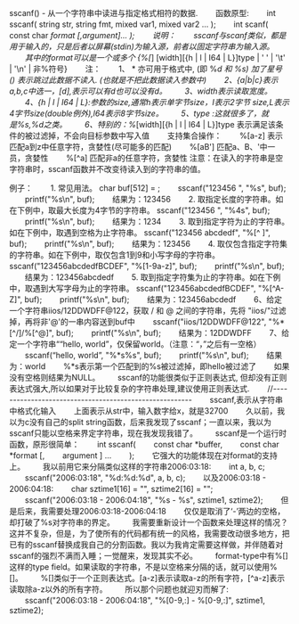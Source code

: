 sscanf() - 从一个字符串中读进与指定格式相符的数据.
　　函数原型:
　　int sscanf( string str, string fmt, mixed var1, mixed var2 ... );
　　int scanf( const char *format [,argument]... );
　　说明：
　　sscanf与scanf类似，都是用于输入的，只是后者以屏幕(stdin)为输入源，前者以固定字符串为输入源。
　　其中的format可以是一个或多个 {%[*] [width][{h | l | I64 | L}]type | ' ' | '\t' | '\n' | 非%符号}
　　注：
　　1、 * 亦可用于格式中, (即 %*d 和 %*s) 加了星号 (*) 表示跳过此数据不读入. (也就是不把此数据读入参数中)
　　2、{a|b|c}表示a,b,c中选一，[d],表示可以有d也可以没有d。
　　3、width表示读取宽度。
　　4、{h | l | I64 | L}:参数的size,通常h表示单字节size，I表示2字节 size,L表示4字节size(double例外),l64表示8字节size。
　　5、type :这就很多了，就是%s,%d之类。
　　6、特别的：%*[width][{h | l | I64 | L}]type 表示满足该条件的被过滤掉，不会向目标参数中写入值
　　支持集合操作：
　　%[a-z] 表示匹配a到z中任意字符，贪婪性(尽可能多的匹配)
　　%[aB'] 匹配a、B、'中一员，贪婪性
　　%[^a] 匹配非a的任意字符，贪婪性
注意：在读入的字符串是空字符串时，sscanf函数并不改变待读入到的字符串的值。

例子：
  　　1. 常见用法。
       char buf[512] = ;
       　　sscanf("123456 ", "%s", buf);
       　　printf("%s\n", buf);
       　　结果为：123456
  　　2. 取指定长度的字符串。如在下例中，取最大长度为4字节的字符串。
       sscanf("123456 ", "%4s", buf);
       　　printf("%s\n", buf);
       　　结果为：1234
  　　3. 取到指定字符为止的字符串。如在下例中，取遇到空格为止字符串。
       sscanf("123456 abcdedf", "%[^ ]", buf);
       　　printf("%s\n", buf);
       　　结果为：123456
  　　4. 取仅包含指定字符集的字符串。如在下例中，取仅包含1到9和小写字母的字符串。
       sscanf("123456abcdedfBCDEF", "%[1-9a-z]", buf);
       　　printf("%s\n", buf);
       　　结果为：123456abcdedf
  　　5. 取到指定字符集为止的字符串。如在下例中，取遇到大写字母为止的字符串。
       sscanf("123456abcdedfBCDEF", "%[^A-Z]", buf);
       　　printf("%s\n", buf);
       　　结果为：123456abcdedf
       　　6、给定一个字符串iios/12DDWDFF@122，获取 / 和 @ 之间的字符串，先将 "iios/"过滤掉，再将非'@'的一串内容送到buf中
       　　sscanf("iios/12DDWDFF@122", "%*[^/]/%[^@]", buf);
       　　printf("%s\n", buf);
       　　结果为：12DDWDFF
       　　7、给定一个字符串““hello, world”，仅保留world。（注意：“，”之后有一空格）
       　　sscanf(“hello, world”, "%*s%s", buf);
       　　printf("%s\n", buf);
       　　结果为：world
       　　%*s表示第一个匹配到的%s被过滤掉，即hello被过滤了
       　　如果没有空格则结果为NULL。
       　　sscanf的功能很类似于正则表达式, 但却没有正则表达式强大,所以如果对于比较复杂的字符串处理,建议使用正则表达式.
       　　//-------------------------------------------------------
       　　sscanf,表示从字符串中格式化输入
       　　上面表示从str中，输入数字给x，就是32700
       　　久以前，我以为c没有自己的split string函数，后来我发现了sscanf；一直以来，我以为sscanf只能以空格来界定字符串，现在我发现我错了。
       　　sscanf是一个运行时函数，原形很简单：
       　　int sscanf(
       　　const char *buffer,
       　　const char *format [,
       　　argument ] ...
       　　);
       　　它强大的功能体现在对format的支持上。
       　　我以前用它来分隔类似这样的字符串2006:03:18:
       　　int a, b, c;
       　　sscanf("2006:03:18", "%d:%d:%d", a, b, c);
       　　以及2006:03:18 - 2006:04:18:
       　　char sztime1[16] = "", sztime2[16] = "";
       　　sscanf("2006:03:18 - 2006:04:18", "%s - %s", sztime1, sztime2);
       　　但是后来，我需要处理2006:03:18-2006:04:18
       　　仅仅是取消了‘-’两边的空格，却打破了%s对字符串的界定。
       　　我需要重新设计一个函数来处理这样的情况？这并不复杂，但是，为了使所有的代码都有统一的风格，我需要改动很多地方，把已有的sscanf替换成我自己的分割函数。我以为我肯定需要这样做，并伴随着对sscanf的强烈不满而入睡；一觉醒来，发现其实不必。
       　　format-type中有%[]这样的type field。如果读取的字符串，不是以空格来分隔的话，就可以使用%[]。
       　　%[]类似于一个正则表达式。[a-z]表示读取a-z的所有字符，[^a-z]表示读取除a-z以外的所有字符。
       　　所以那个问题也就迎刃而解了:
       　　sscanf("2006:03:18 - 2006:04:18", "%[0-9,:] - %[0-9,:]", sztime1, sztime2);
